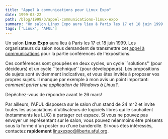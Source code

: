 ```yaml
---
title: "Appel à communications pour Linux Expo"
date: 1999-03-22
path: /blog/1999/3/appel-communications-linux-expo
summary: "Un salon Linux Expo aura lieu à Paris les 17 et 18 juin 1999."
tags: ['Linux', 'AFUL']
---
```


<P>
Un salon <B>Linux Expo</B> aura lieu à Paris les 17 et 18 juin 1999.
Les organisateurs du salon nous demandent de transmettre cet
<A HREF="http://www.linux-center.org/articles/9903/linuxexpo.html">appel
à communications</A> pour la partie conférences de l'expositions.
</P>

<P>
Ces conférences sont groupées en deux cycles, un cycle ``solutions''
(pour décideurs) et un cycle ``technique'' (pour développeurs).
Les propositions de sujets sont évidemment indicatives, et vous êtes
invités à proposer vos propres sujets. Il manque par exemple à mon avis
un point important: <EM>comment porter une application de Windows à
Linux?</EM>.
</P>

<P>
Dépêchez-vous de répondre avant le 26 mars!
</P>

<P>
Par ailleurs, l'AFUL disposera sur le salon d'un stand de 24 m^2 et
invite toutes les associations d'utilisateurs de logiciels libres
qui le souhaitent (notamments les LUG) à partager cet espace. Si
vous ne pouvez pas envoyer un représentant sur le salon, vous
pouvez néanmoins être présents sous la forme d'un poster ou d'une
banderolle.  Si vous êtes intéressés, contactez <B>rapidement</B> <A HREF="mailto:linuxexpo@liberte.aful.org">linuxexpo@liberte.aful.org</A>.
</P>


